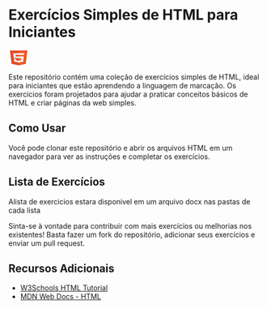 # Exercícios Simples de HTML para Iniciantes
<img align="center" alt="Rafa-HTML" height="30" width="40" src="https://raw.githubusercontent.com/devicons/devicon/master/icons/html5/html5-original.svg">

Este repositório contém uma coleção de exercícios simples de HTML, ideal para iniciantes que estão aprendendo a linguagem de marcação. Os exercícios foram projetados para ajudar a praticar conceitos básicos de HTML e criar páginas da web simples.

## Como Usar

Você pode clonar este repositório e abrir os arquivos HTML em um navegador para ver as instruções e completar os exercícios.

## Lista de Exercícios

Alista de exercicios estara disponivel em um arquivo docx nas pastas de cada lista

Sinta-se à vontade para contribuir com mais exercícios ou melhorias nos existentes! Basta fazer um fork do repositório, adicionar seus exercícios e enviar um pull request.

## Recursos Adicionais

- [W3Schools HTML Tutorial](https://www.w3schools.com/html/default.asp)
- [MDN Web Docs - HTML](https://developer.mozilla.org/en-US/docs/Web/HTML)
